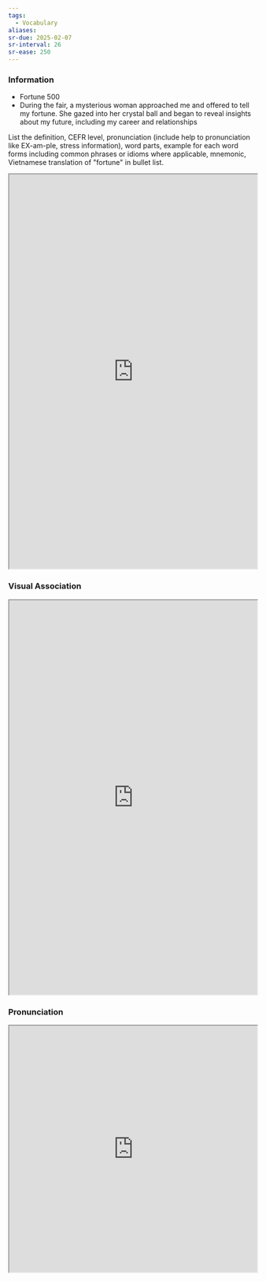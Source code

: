 ```yaml
---
tags:
  - Vocabulary
aliases:
sr-due: 2025-02-07
sr-interval: 26
sr-ease: 250
---
```

### Information

- Fortune 500
- During the fair, a mysterious woman approached me and offered to tell my fortune. She gazed into her crystal ball and began to reveal insights about my future, including my career and relationships

List the definition, CEFR level, pronunciation (include help to pronunciation like EX-am-ple, stress information), word parts, example for each word forms including common phrases or idioms where applicable, mnemonic, Vietnamese translation of "fortune" in bullet list.

<iframe
    height="800"
    width="100%"
    style="padding: 0; margin: 0;"
    src="https://www.perplexity.ai">
</iframe>

### Visual Association

<iframe
    height="800"
    width="100%"
    style="padding: 0; margin: 0;"
    src="https://www.google.com/search?tbm=isch&q=fortune">
</iframe>

### Pronunciation

<iframe
    height="500"
    width="100%"
    style="padding: 0; margin: 0;"
    src="https://www.google.com/search?q=how+to+pronounce+fortune&hl=en">
</iframe>